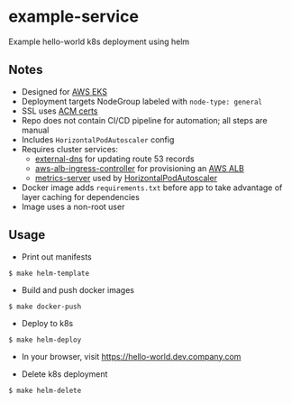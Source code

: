 # example-service

Example hello-world k8s deployment using helm

## Notes

* Designed for [AWS EKS](https://aws.amazon.com/eks/)
* Deployment targets NodeGroup labeled with `node-type: general`
* SSL uses [ACM certs](https://docs.aws.amazon.com/acm/latest/userguide/gs-acm-request-public.html)
* Repo does not contain CI/CD pipeline for automation; all steps are manual
* Includes `HorizontalPodAutoscaler` config
* Requires cluster services:
    * [external-dns](https://github.com/kubernetes-sigs/external-dns) for updating route 53 records
    * [aws-alb-ingress-controller](https://github.com/kubernetes-sigs/aws-alb-ingress-controller) for provisioning an [AWS ALB](https://docs.aws.amazon.com/elasticloadbalancing/latest/application/introduction.html)
    * [metrics-server](https://github.com/kubernetes-sigs/metrics-server) used by [HorizontalPodAutoscaler](https://kubernetes.io/docs/tasks/run-application/horizontal-pod-autoscale/)
* Docker image adds `requirements.txt` before app to take advantage of layer caching for dependencies
* Image uses a non-root user

## Usage

* Print out manifests

```
$ make helm-template
```

* Build and push docker images

```
$ make docker-push
```

* Deploy to k8s

```
$ make helm-deploy
```

* In your browser, visit https://hello-world.dev.company.com

* Delete k8s deployment

```
$ make helm-delete
```
